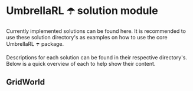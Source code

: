 # UmbrellaRL ☂️ solution module

Currently implemented solutions can be found here.
It is recommended to use these solution directory's as examples on how to use the core UmbrellaRL ☂️ package.

Descriptions for each solution can be found in their respective directory's.
Below is a quick overview of each to help show their content.

## GridWorld
